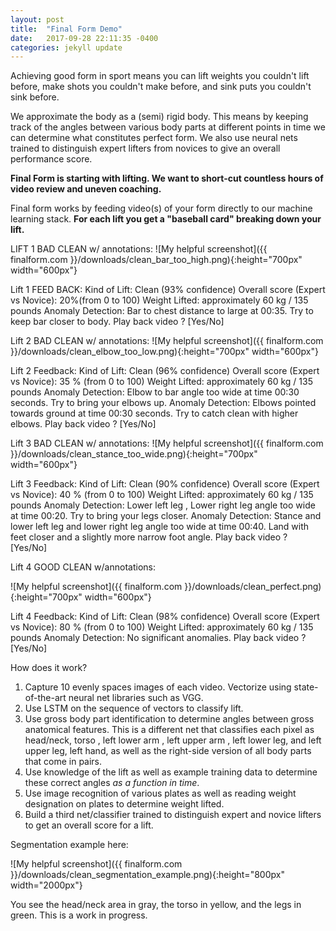 ```yaml
---
layout: post
title:  "Final Form Demo"
date:   2017-09-28 22:11:35 -0400
categories: jekyll update
---
```

<script type="text/javascript"
    src="http://cdn.mathjax.org/mathjax/latest/MathJax.js?config=TeX-AMS-MML_HTMLorMML">
</script>

Achieving good form in sport means you can lift weights you couldn't lift before, make shots you couldn't make before, and sink puts you couldn't sink before.

We approximate the body as a (semi) rigid body. This means by keeping track of the angles between various body parts at different points in time we can determine what constitutes perfect form. We also use neural nets trained to distinguish expert lifters from novices to give an overall performance score.

**Final Form is starting with lifting. We want to short-cut countless hours of video review and uneven coaching.**

Final form works by feeding video(s) of your form directly to our machine learning stack.
**For each lift you get a "baseball card" breaking down your lift.**

LIFT 1
BAD CLEAN w/ annotations:
![My helpful screenshot]({{ finalform.com }}/downloads/clean_bar_too_high.png){:height="700px" width="600px"}

Lift 1 FEED BACK:
Kind of Lift: Clean (93% confidence)
Overall score (Expert vs Novice): 20%(from 0 to 100)
Weight Lifted: approximately 60 kg / 135 pounds
Anomaly Detection: Bar to chest distance to large at 00:35. Try to keep bar closer to body.
Play back video ? [Yes/No]

Lift 2 BAD CLEAN w/ annotations:
![My helpful screenshot]({{ finalform.com }}/downloads/clean_elbow_too_low.png){:height="700px" width="600px"}

Lift 2 Feedback:
Kind of Lift: Clean (96% confidence)
Overall score (Expert vs Novice): 35 % (from 0 to 100)
Weight Lifted: approximately 60 kg / 135 pounds
Anomaly Detection: Elbow to bar angle too wide at time 00:30 seconds. Try to bring your elbows up.
Anomaly Detection: Elbows pointed towards ground at time 00:30 seconds. Try to catch clean with higher elbows.
Play back video ? [Yes/No]

Lift 3 BAD CLEAN w/ annotations:
![My helpful screenshot]({{ finalform.com }}/downloads/clean_stance_too_wide.png){:height="700px" width="600px"}

Lift 3 Feedback:
Kind of Lift: Clean (90% confidence)
Overall score (Expert vs Novice): 40 % (from 0 to 100)
Weight Lifted: approximately 60 kg / 135 pounds
Anomaly Detection: Lower left leg , Lower right leg angle too wide at time 00:20. Try to bring your legs closer.
Anomaly Detection: Stance and lower left leg and lower right leg angle too wide at time 00:40. Land with feet closer and a slightly more narrow foot angle.
Play back video ? [Yes/No]

Lift 4 GOOD CLEAN w/annotations:

![My helpful screenshot]({{ finalform.com }}/downloads/clean_perfect.png){:height="700px" width="600px"}

Lift 4 Feedback:
Kind of Lift: Clean (98% confidence)
Overall score (Expert vs Novice): 80 % (from 0 to 100)
Weight Lifted: approximately 60 kg / 135 pounds
Anomaly Detection: No significant anomalies.
Play back video ? [Yes/No]

How does it work?

1. Capture 10 evenly spaces images of each video. Vectorize using state-of-the-art neural net libraries such as VGG.
2. Use LSTM on the sequence of vectors to classify lift.
3. Use gross body part identification to determine angles between gross anatomical features. This is a different net that classifies each pixel as  head/neck, torso , left lower arm , left upper arm , left lower leg, and left upper leg, left hand, as well as the right-side version of all body parts that come in pairs.
4. Use knowledge of the lift as well as example training data to determine these correct angles *as a function in time*.
5. Use image recognition of various plates as well as reading weight designation on plates to determine weight lifted.
6. Build a third net/classifier trained to distinguish expert and novice lifters to get an overall score for a lift.



Segmentation example here:

![My helpful screenshot]({{ finalform.com }}/downloads/clean_segmentation_example.png){:height="800px" width="2000px"}

You see the head/neck area in gray, the torso in yellow, and the legs in green. This is a work in progress.

